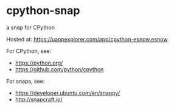 # cpython-snap
a snap for CPython

Hosted at: https://uappexplorer.com/app/cpython-esnow.esnow

For CPython, see:
* https://python.org/
* https://github.com/python/cpython

For snaps, see:
* https://developer.ubuntu.com/en/snappy/
* http://snapcraft.io/
